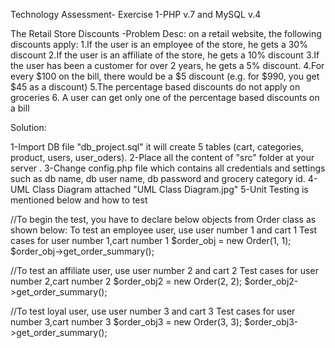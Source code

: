 Technology Assessment- Exercise 1-PHP v.7 and MySQL v.4

The Retail Store Discounts -Problem Desc: on a retail website, the following discounts apply:
1.If the user is an employee of the store, he gets a 30% discount 2.If the user is an affiliate of the store, he gets a 10% discount
3.If the user has been a customer for over 2 years, he gets a 5% discount.
4.For every $100 on the bill, there would be a $5 discount (e.g. for $990, you get $45 as a discount) 
5.The percentage based discounts do not apply on groceries 
6. A user can get only one of the percentage based discounts on a bill

Solution:

1-Import DB file "db_project.sql" it will create 5 tables (cart, categories, product, users, user_oders).
2-Place all the content of "src" folder at your server .
3-Change config.php file which contains all credentials and settings such as db name, db user name, db password and grocery category id. 
4-UML Class Diagram attached "UML Class Diagram.jpg" 
5-Unit Testing is mentioned below and how to test 

//To begin the test, you have to declare below objects from Order class as shown below:
To test an employee user, use user number 1 and cart 1 
Test cases for user number 1,cart number 1 
$order_obj = new Order(1, 1);
$order_obj->get_order_summary();

//To test an affiliate user, use user number 2 and cart 2 
Test cases for user number 2,cart number 2 
$order_obj2 = new Order(2, 2); 
$order_obj2->get_order_summary();

//To test loyal user, use user number 3 and cart 3 
Test cases for user number 3,cart number 3 
$order_obj3 = new Order(3, 3); 
$order_obj3->get_order_summary();